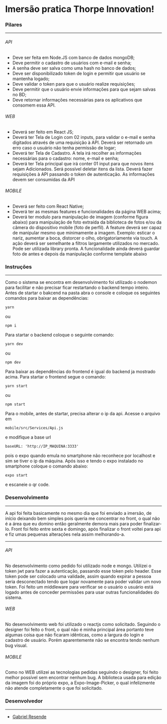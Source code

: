 # Imersão pratica Thorpe Innovation!

### Pilares

------------

###### API
- Deve ser feita em Node.JS com banco de dados mongoDB;
- Deve permitir o cadastro de usuários com e-mail e senha;
- A senha deve ser salva como uma hash no banco de dados;
- Deve ser disponibilizado token de login e permitir que usuário se mantenha logado;
- Deve validar o token para que o usuário realize requisições;
- Deve permitir que o usuário envie informações para que sejam salvas no BD;
- Deve retornar informações necessárias para os aplicativos que consomem essa API.

###### WEB
- Deverá ser feito em React JS;
- Deverá ter Tela de Login com 02 inputs, para validar o e-mail e senha digitados através de uma requisição à API. Deverá ser retornado um erro caso o usuário não tenha permissão de logar;
- Deverá ter Tela de Cadastro. A tela irá recolher as informações necessárias para o cadastro: nome, e-mail e senha;
- Deverá ter Tela principal que irá conter 01 input para que novos itens sejam
 Adicionados. Será possível deletar itens da lista. Deverá fazer requisições à API passando o token de autenticação. As informações devem ser consumidas da API

######  MOBILE
- Deverá ser feito com React Native;
- Deverá ter as mesmas features e funcionalidades da página WEB acima;
- Deverá ter modulo para manipulação de imagem (conforme figura
 abaixo) para manipulação de foto extraída da biblioteca de fotos e/ou da câmera do dispositivo mobile (foto de perfil). A feature deverá ser capaz de manipular mesmo que minimamente a imagem. Exemplo: esticar o nariz, aumentar a boca, distorcer o olho, obrigatoriamente via touch. A ação deverá ser semelhante a filtros largamente utilizados no mercado. Pode ser utilizada library pronta. A funcionalidade ainda deverá guardar foto de antes e depois da manipulação conforme template abaixo

### Instruções

------------

Como o sistema se encontra em desenvolvimento foi utilizado o nodemon para facilitar e não precisar ficar restartando o backend tempo inteiro.
Antes de startar o bakcend na pasta abra o console e coloque os seguintes comandos para baixar as dependências:

    yarn

ou

    npm i

Para startar o backend coloque o seguinte comando:

    yarn dev

ou

    npm dev

Para baixar as dependências do frontend é igual do backend ja mostrado acima. Para startar o frontend segue o comando:

    yarn start

ou

    npm start

Para o mobile, antes de startar, precisa alterar o ip da api. Acesse o arquivo em

    mobile/src/Services/Api.js

e modifique a base url

    baseURL: 'http://IP_MAQUINA:3333'

pois o expo quando emula no smartphone não reconhece por localhost e sim se tiver o ip da máquina.
Após isso e tendo o expo instalado no smartphone coloque o comando abaixo:

    expo start

e escaneie o qr code.

### Desenvolvimento

------------

A api foi feita basicamente no mesmo dia que foi enviado a imersão, de início deixando bem simples pois queria me concentrar no front, o qual não é a área que eu domino então geralmente demora mais para poder finalizar-lo.
Front foi feito entre sexta e domingo, após finalizar o front voltei para api e fiz umas pequenas alterações nela assim melhorando-a.

------------

###### API
No desenvolvimento como pedido foi utilizado node e mongo. Utilizei o token jwt para fazer a autenticação, passando esse token pelo header. Esse token pode ser colocado uma validade, assim quando expirar a pessoa seria desconectado tendo que logar novamente para poder validar um novo token.
Foi feito um middleware para verificar se o usuário o usuário está logado antes de conceder permissões para usar outras funcionalidades do sistema.

###### WEB
No desenvolvimento web foi utilizado o reactjs como solicitado. Seguindo o designer foi feito o front, o qual não é minha principal área portanto teve algumas coisa que não ficaram idênticas, como a largura do login e cadastro de usuário. Porém aparentemente não se encontra tendo nenhum bug visual.

###### MOBILE
Como no WEB utilizei as tecnologias pedidas seguindo o designer, foi feito melhor possível sem encontrar nenhum bug.
A biblioteca usada para edição da imagem foi do próprio expo, a Expo-Image-Picker, o qual infelizmente não atende completamente o que foi solicitado.

### Desenvolvedor

------------

- [Gabriel Resende](https://github.com/Sprained "Gabriel Resende")
